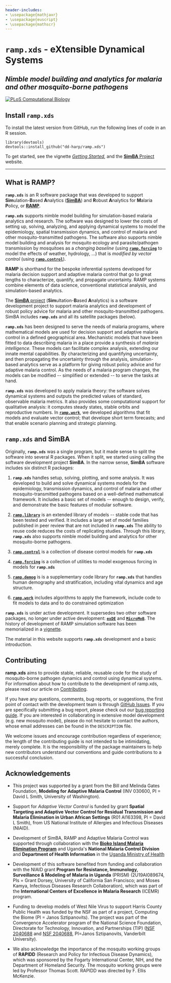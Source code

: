 ```yaml
---
header-includes:
- \usepackage{mathjaxr}
- \usepackage{euscript}
- \usepackage{mathscr}
--- 
```


# **`ramp.xds`** - e**X**tensible **D**ynamical **S**ystems 
## *Nimble model building and analytics for malaria and other mosquito-borne pathogens*


<!-- badges: start -->
[![PLoS Computational Biology](https://img.shields.io/badge/doi%3A10.1371%2Fjournal.pcbi.1010684-cornflowerblue?style=for-the-badge&logoColor=cornflowerblue&label=PLoS%20Comp%20Bio&labelColor=slategrey&link=https%3A%2F%2Fjournals.plos.org%2Fploscompbiol%2Farticle%3Fid%3D10.1371%2Fjournal.pcbi.1010684)](https://doi.org/10.1371/journal.pcbi.1010684)
<!-- badges: end -->

## Install **`ramp.xds`** 

To install the latest version from GitHub, run the following lines of code in an R session.

```
library(devtools)
devtools::install_github("dd-harp/ramp.xds")
```

To get started, see the vignette [*Getting Started*](https://dd-harp.github.io/ramp.xds/articles/GettingStarted.html), and the [**SimBA** Project](https://faculty.washington.edu/smitdave/simba/index.html) website.

***

## What is RAMP?


**`ramp.xds`** is an R software package that was developed to support **Sim**ulation-**B**ased **A**nalytics ([**SimBA**](https://faculty.washington.edu/smitdave/simba/index.html)) and **R**obust **A**nalytics for **M**alaria **P**olicy, or [**RAMP**](https://faculty.washington.edu/smitdave/ramp/index.html). 

**`ramp.xds`** supports nimble model building for simulation-based malaria analytics and research. 
The software was designed to lower the costs of setting up, solving, analyzing, and applying dynamical systems to model the epidemiology, spatial transmission dynamics, and control of malaria and other mosquito-transmitted pathogens. 
The software also supports nimble model building and analysis for mosquito ecology and parasite/pathogen transmission by mosquitoes as a *changing baseline* (using [**`ramp.forcing`**](https://dd-harp.github.io/ramp.forcing/) to model the effects of weather, hydrology, ...) that is *modified by vector control* (using [**`ramp.control`**](https://dd-harp.github.io/ramp.control/)).


**RAMP** is shorthand for the bespoke inferential systems developed for malaria decision support and adaptive malaria control that go to great lengths to characterize, quantify, and propagate uncertainty. 
RAMP systems combine elements of data science, conventional statistical analysis, and simulation-based analytics. 

The [**SimBA** project](https://faculty.washington.edu/smitdave/simba/index.html) (**Sim**ultation-**B**ased **A**nalytics) is a
software development project to support malaria analytics and development of robust policy advice for
malaria and other mosquito-transmitted pathogens. SimBA includes **`ramp.xds`** and all its satellite packages (below). 

**`ramp.xds`** has been designed to serve the needs of malaria programs, where mathematical models are used for decision support and adaptive malaria control in a defined geographical area. Mechanistic models that have been fitted to data describing malaria in a place provide a synthesis of *malaria intelligence.* These models can facilitate complex analysis, extending our innate mental capabilities. By characterizing and quantifying uncertainty, and then propagating the uncertainty through the analysis, simulation-based analytics serve as a platform for giving robust policy advice and for adaptive malaria control. As the needs of a malaria program changes, the models can be modified -- simplified or extended -- to serve the tasks at hand.

**`ramp.xds`** was developed to apply malaria theory: the software solves dynamical systems and outputs the predicted values of standard, observable malaria metrics. 
It also provides some computational support for qualitative analysis: it computes steady states, stable orbits and reproductive numbers. In [**`ramp.work`**](https://dd-harp.github.io/ramp.work/), we developed algorithms that fit models and evaluate vector control; that develope short term forecasts; and that enable scenario planning and strategic planning.

## **`ramp.xds`** and SimBA

Originally, **`ramp.xds`** was a single program, but it made sense to split the software into several R packages. 
When it split, we started using calling the software development project **SimBA**. 
In the narrow sense, **SimBA** software includes six distinct R packages: 

1. **`ramp.xds`** handles setup, solving, plotting, and some analysis. 
It was developed to build and solve dynamical systems models for the epidemiology, transmission dynamics, and control of malaria and other mosquito-transmitted pathogens based on a well-defined mathematical framework.
It includes a basic set of models -- enough to design, verify, and demonstrate the basic features of modular software. 

2. [**`ramp.library`**](https://dd-harp.github.io/ramp.library/) is an extended library of models -- stable code that has been tested and verified. It includes a large set of model families published in peer review that are not included in **`ramp.xds`** The ability to reuse code reduces the costs of replicating studies. Through this library, **`ramp.xds`** also supports nimble model building and analytics for other mosquito-borne pathogens. 

3. [**`ramp.control`**](https://dd-harp.github.io/ramp.control/) is a collection of disease control models for **`ramp.xds`** 

4. [**`ramp.forcing`**](https://dd-harp.github.io/ramp.forcing/) is a collection of utilities to model exogenous forcing in models for **`ramp.xds`** 

5. [**`ramp.demog`**](ramp.demog.html) is is a supplementary code library for **`ramp.xds`** that handles human demography and stratification, including vital dynamics and age structure.

6. [**`ramp.work`**](https://dd-harp.github.io/ramp.work/) includes algorithms to apply the framework, include code to fit models to data and to do constrained optimization 

**`ramp.xds`**  is under active development. It supersedes two other software packages, no longer under active development: [**`exDE`**](https://dd-harp.github.io/exDE/) and [**`MicroMoB`**](https://dd-harp.github.io/MicroMoB/). The history of development of RAMP simulation software has been memorialized in a [vignette](https://dd-harp.github.io/ramp.xds/articles/History.html).

The material in this website supports **`ramp.xds`** development and a basic introduction. 


## Contributing

**ramp.xds** aims to provide stable, reliable, reusable code for the study of mosquito-borne pathogen dynamics and control using dynamical systems. For information about how to contribute to the development of ramp.xds, please read our article on [Contributing](https://dd-harp.github.io/ramp.xds/articles/Contributing.html). 

If you have any questions, comments, bug reports, or suggestions, the first point of contact with the development team is through [GitHub Issues](https://github.com/dd-harp/ramp.xds/issues). If you are specifically submitting a bug report, please check out our [bug reporting guide](https://dd-harp.github.io/ramp.xds/articles/Contributing.html#sec8). If you are interested in collaborating in extensive model development (e.g. new mosquito model), please do not hesitate to contact the authors, whose email addresses can be found in the `DESCRIPTION` file.

We welcome issues and encourage contribution regardless of experience; the length of the contributing guide is not intended to be intimidating, merely complete. It is the responsibility of the package maintainers to help new contributors understand our conventions and guide contributions to a successful conclusion.

## Acknowledgements

+ This project was supported by a grant from the Bill and Melinda Gates Foundation, **Modeling for Adaptive Malaria Control** (INV 030600, PI = David L Smith, University of Washington).

+ Support for *Adaptive Vector Control* is funded by grant **Spatial Targeting and Adaptive Vector Control for Residual Transmission and Malaria Elimination in Urban African Settings** (R01 AI163398, PI = David L Smith), from US National Institute of Allergies and Infectious Diseases (NIAID).

+ Development of SimBA, RAMP and Adaptive Malaria Control was supported through collaboration with the [**Bioko Island Malaria Elimination Program**](https://www.mcd.org/focus-areas/featured-projects/bioko-island-malaria-elimination-project) and
Uganda's **National Malaria Control Division** and **Department of Health Information** in the [Uganda Ministry of Health](https://www.health.go.ug/)

+ Development of this software benefited from funding and collaboration with the NIAID grant **Program for Resistance, Immunology, Surveillance & Modeling of Malaria in Uganda** (PRISM) (2U19AI089674, PIs = Grant Dorsey, University of California San Francisco; and Moses Kamya, Infectious Diseases Research Collaboration), which was part of the **International Centers of Excellence in Malaria Research** (ICEMR) program.

+ Funding to develop models of West Nile Virus to support Harris County Public Health was funded by the NSF as part of a project, Computing the Biome (PI = Janos Sztipanovits). The project was part of the Convergence Accelerator program of the National Science Foundation, Directorate for Technology, Innovation, and Partnerships (TIP) ([NSF 2040688](https://www.nsf.gov/awardsearch/showAward?AWD_ID=2040688) and [NSF 2040688](https://www.nsf.gov/awardsearch/showAward?AWD_ID=2134862), PI=Janos Sztipanovits, Vanderbilt University).

+ We also acknowledge the importance of the mosquito working groups of **RAPIDD** (Research and Policy for Infectious Disease Dynamics), which was sponsored by the Fogarty International Center, NIH, and the Department of Homeland Security. The mosquito working groups were led by Professor Thomas Scott. RAPIDD was directed by F. Ellis McKenzie. 



